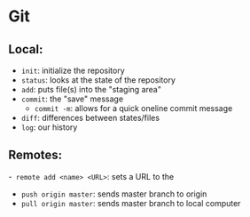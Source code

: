 # Git

## Local:
- `init`: initialize the repository
- `status`: looks at the state of the repository
- `add`: puts file(s) into the "staging area"
- `commit`: the "save" message
    - `commit -m`: allows for a quick oneline commit message
- `diff`: differences between states/files
- `log`: our history

## Remotes: 

-` remote add <name> <URL>`: sets a URL to the <name>
- `push origin master`: sends master branch to origin
- `pull origin master`: sends master branch to local computer
